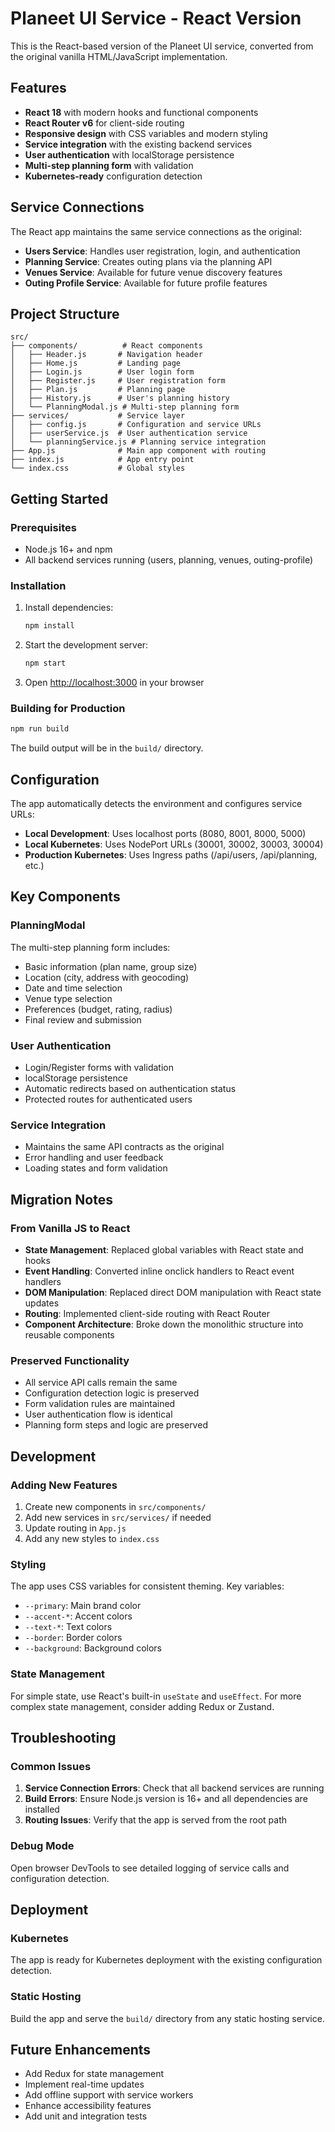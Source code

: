 # Planeet UI Service - React Version

This is the React-based version of the Planeet UI service, converted from the original vanilla HTML/JavaScript implementation.

## Features

- **React 18** with modern hooks and functional components
- **React Router v6** for client-side routing
- **Responsive design** with CSS variables and modern styling
- **Service integration** with the existing backend services
- **User authentication** with localStorage persistence
- **Multi-step planning form** with validation
- **Kubernetes-ready** configuration detection

## Service Connections

The React app maintains the same service connections as the original:

- **Users Service**: Handles user registration, login, and authentication
- **Planning Service**: Creates outing plans via the planning API
- **Venues Service**: Available for future venue discovery features
- **Outing Profile Service**: Available for future profile features

## Project Structure

```
src/
├── components/          # React components
│   ├── Header.js       # Navigation header
│   ├── Home.js         # Landing page
│   ├── Login.js        # User login form
│   ├── Register.js     # User registration form
│   ├── Plan.js         # Planning page
│   ├── History.js      # User's planning history
│   └── PlanningModal.js # Multi-step planning form
├── services/           # Service layer
│   ├── config.js       # Configuration and service URLs
│   ├── userService.js  # User authentication service
│   └── planningService.js # Planning service integration
├── App.js              # Main app component with routing
├── index.js            # App entry point
└── index.css           # Global styles
```

## Getting Started

### Prerequisites

- Node.js 16+ and npm
- All backend services running (users, planning, venues, outing-profile)

### Installation

1. Install dependencies:
   ```bash
   npm install
   ```

2. Start the development server:
   ```bash
   npm start
   ```

3. Open [http://localhost:3000](http://localhost:3000) in your browser

### Building for Production

```bash
npm run build
```

The build output will be in the `build/` directory.

## Configuration

The app automatically detects the environment and configures service URLs:

- **Local Development**: Uses localhost ports (8080, 8001, 8000, 5000)
- **Local Kubernetes**: Uses NodePort URLs (30001, 30002, 30003, 30004)
- **Production Kubernetes**: Uses Ingress paths (/api/users, /api/planning, etc.)

## Key Components

### PlanningModal
The multi-step planning form includes:
- Basic information (plan name, group size)
- Location (city, address with geocoding)
- Date and time selection
- Venue type selection
- Preferences (budget, rating, radius)
- Final review and submission

### User Authentication
- Login/Register forms with validation
- localStorage persistence
- Automatic redirects based on authentication status
- Protected routes for authenticated users

### Service Integration
- Maintains the same API contracts as the original
- Error handling and user feedback
- Loading states and form validation

## Migration Notes

### From Vanilla JS to React
- **State Management**: Replaced global variables with React state and hooks
- **Event Handling**: Converted inline onclick handlers to React event handlers
- **DOM Manipulation**: Replaced direct DOM manipulation with React state updates
- **Routing**: Implemented client-side routing with React Router
- **Component Architecture**: Broke down the monolithic structure into reusable components

### Preserved Functionality
- All service API calls remain the same
- Configuration detection logic is preserved
- Form validation rules are maintained
- User authentication flow is identical
- Planning form steps and logic are preserved

## Development

### Adding New Features
1. Create new components in `src/components/`
2. Add new services in `src/services/` if needed
3. Update routing in `App.js`
4. Add any new styles to `index.css`

### Styling
The app uses CSS variables for consistent theming. Key variables:
- `--primary`: Main brand color
- `--accent-*`: Accent colors
- `--text-*`: Text colors
- `--border`: Border colors
- `--background`: Background colors

### State Management
For simple state, use React's built-in `useState` and `useEffect`. For more complex state management, consider adding Redux or Zustand.

## Troubleshooting

### Common Issues

1. **Service Connection Errors**: Check that all backend services are running
2. **Build Errors**: Ensure Node.js version is 16+ and all dependencies are installed
3. **Routing Issues**: Verify that the app is served from the root path

### Debug Mode
Open browser DevTools to see detailed logging of service calls and configuration detection.

## Deployment

### Kubernetes
The app is ready for Kubernetes deployment with the existing configuration detection.

### Static Hosting
Build the app and serve the `build/` directory from any static hosting service.

## Future Enhancements

- Add Redux for state management
- Implement real-time updates
- Add offline support with service workers
- Enhance accessibility features
- Add unit and integration tests
